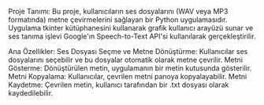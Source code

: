 Proje Tanımı:
Bu proje, kullanıcıların ses dosyalarını (WAV veya MP3 formatında) metne çevirmelerini sağlayan bir Python uygulamasıdır. Uygulama tkinter kütüphanesini kullanarak grafik kullanıcı arayüzü sunar ve ses tanıma işlevi Google'ın Speech-to-Text API'si kullanılarak gerçekleştirilir.

Ana Özellikler:
Ses Dosyası Seçme ve Metne Dönüştürme: Kullanıcılar ses dosyalarını seçebilir ve bu dosyalar otomatik olarak metne çevrilir.
Metni Gösterme: Dönüştürülen metin, uygulamanın bir metin kutusunda gösterilir.
Metni Kopyalama: Kullanıcılar, çevrilen metni panoya kopyalayabilir.
Metni Kaydetme: Çevrilen metin, kullanıcı tarafından bir .txt dosyası olarak kaydedilebilir.
